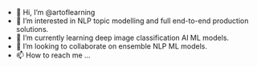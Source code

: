 - 👋 Hi, I’m @artoflearning
- 👀 I’m interested in NLP topic modelling and full end-to-end production solutions.
- 🌱 I’m currently learning deep image classification AI ML models.
- 💞️ I’m looking to collaborate on ensemble NLP ML models.
- 📫 How to reach me ...

<!---
artoflearning/artoflearning is a ✨ special ✨ repository because its `README.md` (this file) appears on your GitHub profile.
You can click the Preview link to take a look at your changes.
--->
